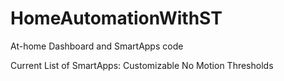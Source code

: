 # HomeAutomationWithST
At-home Dashboard and SmartApps code

Current List of SmartApps:
Customizable No Motion Thresholds
